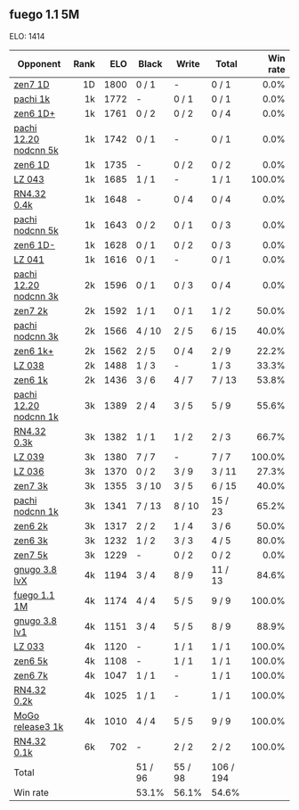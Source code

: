 ## fuego 1.1 5M ##

ELO: 1414

Opponent | Rank | ELO | Black | Write | Total | Win rate
---------|-----:|----:|-------|-------|-------|-------:
[zen7 1D](zen7%201D.md) | 1D | 1800 | 0 / 1 | - | 0 / 1 | 0.0%
[pachi 1k](pachi%201k.md) | 1k | 1772 | - | 0 / 1 | 0 / 1 | 0.0%
[zen6 1D+](zen6%201D+.md) | 1k | 1761 | 0 / 2 | 0 / 2 | 0 / 4 | 0.0%
[pachi 12.20 nodcnn 5k](pachi%2012.20%20nodcnn%205k.md) | 1k | 1742 | 0 / 1 | - | 0 / 1 | 0.0%
[zen6 1D](zen6%201D.md) | 1k | 1735 | - | 0 / 2 | 0 / 2 | 0.0%
[LZ 043](LZ%20043.md) | 1k | 1685 | 1 / 1 | - | 1 / 1 | 100.0%
[RN4.32 0.4k](RN4.32%200.4k.md) | 1k | 1648 | - | 0 / 4 | 0 / 4 | 0.0%
[pachi nodcnn 5k](pachi%20nodcnn%205k.md) | 1k | 1643 | 0 / 2 | 0 / 1 | 0 / 3 | 0.0%
[zen6 1D-](zen6%201D-.md) | 1k | 1628 | 0 / 1 | 0 / 2 | 0 / 3 | 0.0%
[LZ 041](LZ%20041.md) | 1k | 1616 | 0 / 1 | - | 0 / 1 | 0.0%
[pachi 12.20 nodcnn 3k](pachi%2012.20%20nodcnn%203k.md) | 2k | 1596 | 0 / 1 | 0 / 3 | 0 / 4 | 0.0%
[zen7 2k](zen7%202k.md) | 2k | 1592 | 1 / 1 | 0 / 1 | 1 / 2 | 50.0%
[pachi nodcnn 3k](pachi%20nodcnn%203k.md) | 2k | 1566 | 4 / 10 | 2 / 5 | 6 / 15 | 40.0%
[zen6 1k+](zen6%201k+.md) | 2k | 1562 | 2 / 5 | 0 / 4 | 2 / 9 | 22.2%
[LZ 038](LZ%20038.md) | 2k | 1488 | 1 / 3 | - | 1 / 3 | 33.3%
[zen6 1k](zen6%201k.md) | 2k | 1436 | 3 / 6 | 4 / 7 | 7 / 13 | 53.8%
[pachi 12.20 nodcnn 1k](pachi%2012.20%20nodcnn%201k.md) | 3k | 1389 | 2 / 4 | 3 / 5 | 5 / 9 | 55.6%
[RN4.32 0.3k](RN4.32%200.3k.md) | 3k | 1382 | 1 / 1 | 1 / 2 | 2 / 3 | 66.7%
[LZ 039](LZ%20039.md) | 3k | 1380 | 7 / 7 | - | 7 / 7 | 100.0%
[LZ 036](LZ%20036.md) | 3k | 1370 | 0 / 2 | 3 / 9 | 3 / 11 | 27.3%
[zen7 3k](zen7%203k.md) | 3k | 1355 | 3 / 10 | 3 / 5 | 6 / 15 | 40.0%
[pachi nodcnn 1k](pachi%20nodcnn%201k.md) | 3k | 1341 | 7 / 13 | 8 / 10 | 15 / 23 | 65.2%
[zen6 2k](zen6%202k.md) | 3k | 1317 | 2 / 2 | 1 / 4 | 3 / 6 | 50.0%
[zen6 3k](zen6%203k.md) | 3k | 1232 | 1 / 2 | 3 / 3 | 4 / 5 | 80.0%
[zen7 5k](zen7%205k.md) | 3k | 1229 | - | 0 / 2 | 0 / 2 | 0.0%
[gnugo 3.8 lvX](gnugo%203.8%20lvX.md) | 4k | 1194 | 3 / 4 | 8 / 9 | 11 / 13 | 84.6%
[fuego 1.1 1M](fuego%201.1%201M.md) | 4k | 1174 | 4 / 4 | 5 / 5 | 9 / 9 | 100.0%
[gnugo 3.8 lv1](gnugo%203.8%20lv1.md) | 4k | 1151 | 3 / 4 | 5 / 5 | 8 / 9 | 88.9%
[LZ 033](LZ%20033.md) | 4k | 1120 | - | 1 / 1 | 1 / 1 | 100.0%
[zen6 5k](zen6%205k.md) | 4k | 1108 | - | 1 / 1 | 1 / 1 | 100.0%
[zen6 7k](zen6%207k.md) | 4k | 1047 | 1 / 1 | - | 1 / 1 | 100.0%
[RN4.32 0.2k](RN4.32%200.2k.md) | 4k | 1025 | 1 / 1 | - | 1 / 1 | 100.0%
[MoGo release3 1k](MoGo%20release3%201k.md) | 4k | 1010 | 4 / 4 | 5 / 5 | 9 / 9 | 100.0%
[RN4.32 0.1k](RN4.32%200.1k.md) | 6k | 702 | - | 2 / 2 | 2 / 2 | 100.0%
Total | | | 51 / 96 | 55 / 98 | 106 / 194 | 
Win rate| | | 53.1% | 56.1% | 54.6% | 
